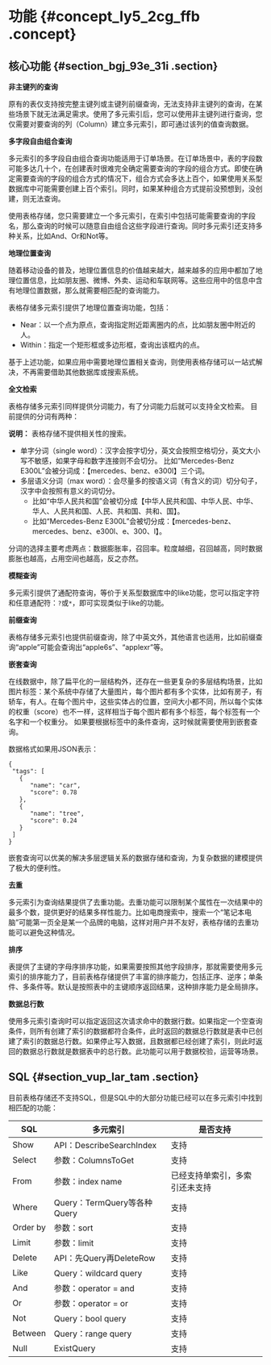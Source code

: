 # 功能 {#concept_ly5_2cg_ffb .concept}

## 核心功能 {#section_bgj_93e_31i .section}

 **非主键列的查询** 

原有的表仅支持按完整主键列或主键列前缀查询，无法支持非主键列的查询，在某些场景下就无法满足需求。使用了多元索引后，您可以使用非主键列进行查询，您仅需要对要查询的列（Column）建立多元索引，即可通过该列的值查询数据。

 **多字段自由组合查询** 

多元索引的多字段自由组合查询功能适用于订单场景。在订单场景中，表的字段数可能多达几十个，在创建表时很难完全确定需要查询的字段的组合方式。即使在确定需要查询的字段的组合方式的情况下，组合方式会多达上百个，如果使用关系型数据库中可能需要创建上百个索引。同时，如果某种组合方式提前没预想到，没创建，则无法查询。

使用表格存储，您只需要建立一个多元索引，在索引中包括可能需要查询的字段名，那么查询的时候可以随意自由组合这些字段进行查询。同时多元索引还支持多种关系，比如And、Or和Not等。

 **地理位置查询** 

随着移动设备的普及，地理位置信息的价值越来越大，越来越多的应用中都加了地理位置信息，比如朋友圈、微博、外卖、运动和车联网等。这些应用中的信息中含有地理位置数据，那么就需要相匹配的查询能力。

表格存储多元索引提供了地理位置查询功能，包括：

-   Near：以一个点为原点，查询指定附近距离圈内的点，比如朋友圈中附近的人。
-   Within：指定一个矩形框或多边形框，查询出该框内的点。

基于上述功能，如果应用中需要地理位置相关查询，则使用表格存储可以一站式解决，不再需要借助其他数据库或搜索系统。

 **全文检索** 

表格存储多元索引同样提供分词能力，有了分词能力后就可以支持全文检索。 目前提供的分词有两种：

**说明：** 表格存储不提供相关性的搜索。

-   单字分词（single word）：汉字会按字切分，英文会按照空格切分，英文大小写不敏感，如果字母和数字连接则不会切分。 比如“Mercedes-Benz E300L”会被分词成：【mercedes、benz、e300l】三个词。
-   多层语义分词（max word）：会尽量多的按语义词（有含义的词）切分句子，汉字中会按照有意义的词切分。
    -   比如“中华人民共和国”会被切分成【中华人民共和国、中华人民、中华、华人、人民共和国、人民、共和国、共和、国】。
    -   比如“Mercedes-Benz E300L”会被切分成：【mercedes-benz、mercedes、benz、e300l、e、300、l】。

分词的选择主要考虑两点：数据膨胀率，召回率。粒度越细，召回越高，同时数据膨胀也越高，占用空间也越高，反之亦然。

 **模糊查询** 

多元索引提供了通配符查询，等价于关系型数据库中的like功能，您可以指定字符和任意通配符：`?`或`*`，即可实现类似于like的功能。

 **前缀查询** 

表格存储多元索引也提供前缀查询，除了中英文外，其他语言也适用，比如前缀查询“apple”可能会查询出“apple6s”、“applexr”等。

 **嵌套查询** 

在线数据中，除了扁平化的一层结构外，还存在一些更复杂的多层结构场景，比如图片标签：某个系统中存储了大量图片，每个图片都有多个实体，比如有房子，有轿车，有人。在每个图片中，这些实体占的位置，空间大小都不同，所以每个实体的权重（score）也不一样，这样相当于每个图片都有多个标签，每个标签有一个名字和一个权重分。 如果要根据标签中的条件查询，这时候就需要使用到嵌套查询。

数据格式如果用JSON表示：

``` {#codeblock_fvg_unv_slz}
{
 "tags": [
   {
      "name": "car",
      "score": 0.78
   },
   {
      "name": "tree",
      "score": 0.24
   }
 ]
}
```

嵌套查询可以优美的解决多层逻辑关系的数据存储和查询，为复杂数据的建模提供了极大的便利性。

 **去重** 

多元索引为查询结果提供了去重功能。去重功能可以限制某个属性在一次结果中的最多个数，提供更好的结果多样性能力。比如电商搜索中，搜索一个“笔记本电脑”可能第一页全是某一个品牌的电脑，这样对用户并不友好，表格存储的去重功能可以避免这种情况。

 **排序** 

表提供了主键的字母序排序功能，如果需要按照其他字段排序，那就需要使用多元索引的排序能力了，目前表格存储提供了丰富的排序能力，包括正序、逆序；单条件、多条件等。默认是按照表中的主键顺序返回结果，这种排序能力是全局排序。

 **数据总行数** 

使用多元索引查询时可以指定返回这次请求命中的数据行数。如果指定一个空查询条件，则所有创建了索引的数据都符合条件，此时返回的数据总行数就是表中已创建了索引的数据总行数。如果停止写入数据，且数据都已经创建了索引，则此时返回的数据总行数就是数据表中的总行数。此功能可以用于数据校验，运营等场景。

## SQL {#section_vup_lar_tam .section}

目前表格存储还不支持SQL，但是SQL中的大部分功能已经可以在多元索引中找到相匹配的功能：

|SQL|多元索引|是否支持|
|---|----|----|
|Show|API：DescribeSearchIndex|支持|
|Select|参数：ColumnsToGet|支持|
|From|参数：index name|已经支持单索引，多索引还未支持|
|Where|Query：TermQuery等各种Query|支持|
|Order by|参数：sort|支持|
|Limit|参数：limit|支持|
|Delete|API：先Query再DeleteRow|支持|
|Like|Query：wildcard query|支持|
|And|参数：operator = and|支持|
|Or|参数：operator = or|支持|
|Not|Query：bool query|支持|
|Between|Query：range query|支持|
|Null|ExistQuery|支持|

